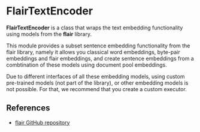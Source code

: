 # FlairTextEncoder

**FlairTextEncoder** is a class that wraps the text embedding functionality using models from the **flair** library.
 
This module provides a subset sentence embedding functionality from the flair library, namely it allows you classical word embeddings, byte-pair embeddings and flair embeddings, and create sentence embeddings from a combtination of these models using document pool embeddings.

Due to different interfaces of all these embedding models, using custom pre-trained models (not part of the library), or other embedding models is not possible. For that, we recommend that you create a custom executor.


## References

- [flair GitHub repository](https://github.com/flairNLP/flair)

<!-- version=v0.1 -->

